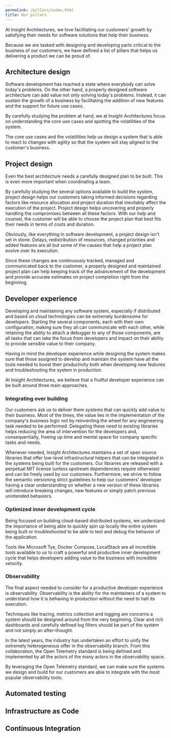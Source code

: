 ```yaml
---
permalink: /pillars/index.html
title: Our pillars
---
```


At Insight Architectures, we love facilitating our customers' growth by satisfying their needs for software solutions that help their business.

Because we are tasked with designing and developing parts critical to the business of our customers, we have defined a list of pillars that helps us delivering a product we can be proud of.

## Architecture design

Software development has reached a state where everybody can solve today's problems. On the other hand, a properly designed software architecture can add value not only solving today's problems. Instead, it can sustain the growth of a business by facilitating the addition of new features and the support for future use cases.

By carefully studying the problem at hand, we at Insight Architectures focus on understanding the core use cases and spotting the volatilities of the system.

The core use cases and the volatilities help us design a system that is able to react to changes with agility so that the system will stay aligned to the customer's business.

## Project design

Even the best architecture needs a carefully designed plan to be built. This is even more important when coordinating a team.

By carefully studying the several options available to build the system, project design helps our customers taking informed decisions regarding factors like resource allocation and project duration that inevitably affect the execution of the project. Project design helps uncovering and properly handling the compromises between all these factors. With our help and counsel, the customer will be able to choose the project plan that best fits their needs in terms of costs and duration.

Obviously, like everything in software development, a project design isn't set in stone. Delays, redistribution of resources, changed priorities and added features are all but some of the causes that help a project plan evolve over its execution.

Since these changes are continuously tracked, managed and communicated back to the customer, a properly designed and maintained project plan can help keeping track of the advancement of the development and provide accurate estimates on project completion right from the beginning.

## Developer experience

Developing and maintaining any software system, especially if distributed and based on cloud technologies can be extremely burdensome for developers. Starting the several components, each with their own configuration, making sure they all can communicate with each other, while retaining the ability to attach a debugger to any of those components, are all tasks that can take the focus from developers and impact on their ability to provide sensible value to their company.

Having in mind the developer experience while designing the system makes sure that those assigned to develop and maintain the system have all the tools needed to boost their productivity both when developing new features and troubleshooting the system in production.

At Insight Architectures, we believe that a fruitful developer experience can be built around three main approaches.

### Integrating over building

Our customers ask us to deliver them systems that can quickly add value to their business. Most of the times, the value lies in the implementation of the company's business logic not by reinventing the wheel for any engineering task needed to be performed. Delegating these need to existing libraries helps reducing the area of intervention for the developers and, consequentially, freeing up time and mental space for company specific tasks and needs.

Whenever needed, Insight Architectures maintains a set of open source libraries that offer low-level infrastructural helpers that can be integrated in the systems being built for the customers. Our libraries are released with a perpetual MIT license (unless upstream dependencies require otherwise) and can be freely used by our customers. Furthermore, we strive to follow the semantic versioning strict guidelines to help our customers' developer having a clear understanding on whether a new version of these libraries will introduce breaking changes, new features or simply patch previous unintended behaviors.

### Optimized inner development cycle

Being focused on building cloud-based distributed systems, we understand the importance of being able to quickly spin up locally the entire system being built or troubleshooted to be able to test and debug the behavior of the application.

Tools like Microsoft Tye, Docker Compose, LocalStack are all incredible tools available to us to craft a powerful and productive inner development cycle that helps developers adding value to the business with incredible velocity.

### Observability

The final aspect needed to consider for a productive developer experience is observability. Observability is the ability for the maintainers of a system to understand how it is behaving in production without the need to halt its execution.

Techniques like tracing, metrics collection and logging are concerns a system should be designed around from the very beginning. Clear and rich dashboards and carefully defined log filters should be part of the system and not simply an after-thought.

In the latest years, the industry has undertaken an effort to unify the extremely heterogeneous offer in the observability branch. From this collaboration, the Open Telemetry standard is being defined and implemented by all the actors of the many actors in the observability space.

By leveraging the Open Telemetry standard, we can make sure the systems we design and build for our customers are able to integrate with the most popular observability tools. 

## Automated testing

## Infrastructure as Code

## Continuous Integration

